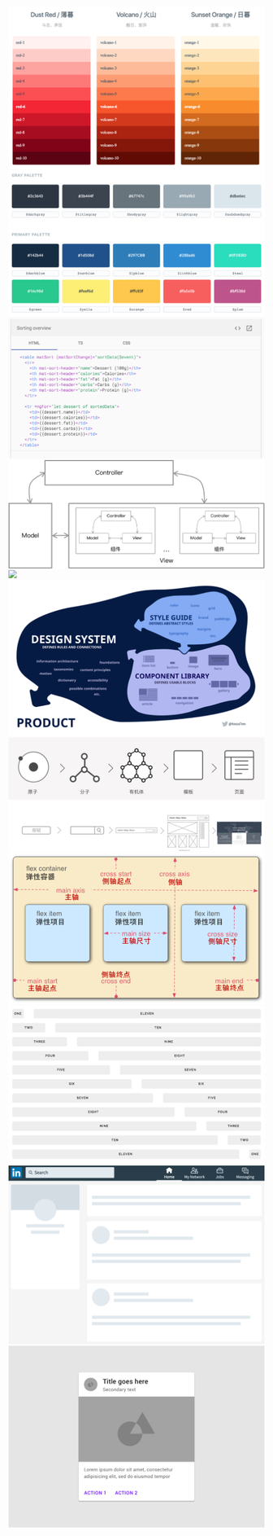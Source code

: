 
![](basic-color.png)
![](color-paletter.png)
![](complex-components.png)
![](components-mvc.jpg)
![](components-mvc.sketch)
![](design-system-architecture.png)
![](design-system-in-system.jpg)
![](flexbox.png)
![](grid-columns-layout.png)
![](linkedin.png)
![](md-cards-styleguide.png)
